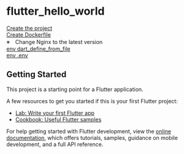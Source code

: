 # flutter_hello_world

[Create the project](https://zenn.dev/kazutxt/books/flutter_practice_introduction/viewer/07_chapter1_helloworld)  
[Create Dockerfile](https://hasnainm.hashnode.dev/flutter-web-app-to-a-docker-container)  
※　Change Nginx to the latest version  
[env dart_define_from_file](https://blog.nonstopio.com/how-to-create-environment-variables-for-the-flutter-app-da0e95131e03)  
[env .env](https://codewithandrea.com/articles/flutter-api-keys-dart-define-env-files/)  

## Getting Started

This project is a starting point for a Flutter application.

A few resources to get you started if this is your first Flutter project:

- [Lab: Write your first Flutter app](https://docs.flutter.dev/get-started/codelab)
- [Cookbook: Useful Flutter samples](https://docs.flutter.dev/cookbook)

For help getting started with Flutter development, view the
[online documentation](https://docs.flutter.dev/), which offers tutorials,
samples, guidance on mobile development, and a full API reference.

